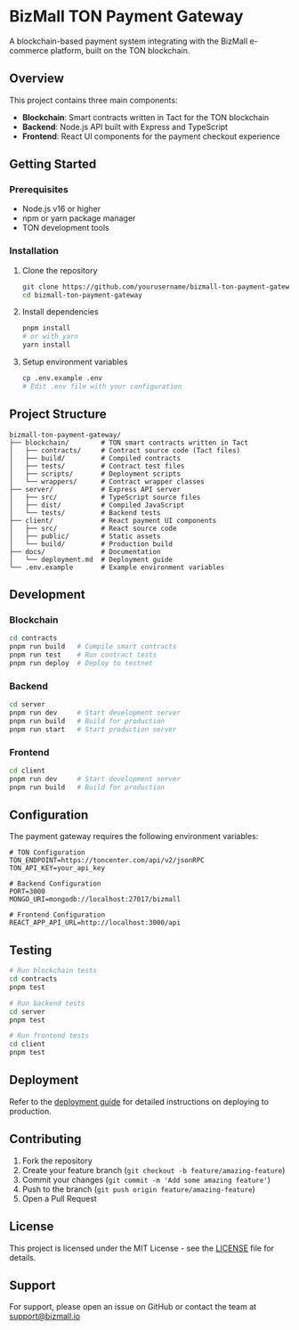 # BizMall TON Payment Gateway

A blockchain-based payment system integrating with the BizMall e-commerce platform, built on the TON blockchain.

## Overview

This project contains three main components:
- **Blockchain**: Smart contracts written in Tact for the TON blockchain
- **Backend**: Node.js API built with Express and TypeScript
- **Frontend**: React UI components for the payment checkout experience

## Getting Started

### Prerequisites
- Node.js v16 or higher
- npm or yarn package manager
- TON development tools

### Installation

1. Clone the repository
    ```bash
    git clone https://github.com/yourusername/bizmall-ton-payment-gateway.git
    cd bizmall-ton-payment-gateway
    ```

2. Install dependencies
    ```bash
    pnpm install
    # or with yarn
    yarn install
    ```

3. Setup environment variables
    ```bash
    cp .env.example .env
    # Edit .env file with your configuration
    ```

## Project Structure

```
bizmall-ton-payment-gateway/
├── blockchain/        # TON smart contracts written in Tact
│   ├── contracts/     # Contract source code (Tact files)
│   ├── build/         # Compiled contracts
│   ├── tests/         # Contract test files
│   ├── scripts/       # Deployment scripts
│   └── wrappers/      # Contract wrapper classes
├── server/            # Express API server
│   ├── src/           # TypeScript source files
│   ├── dist/          # Compiled JavaScript
│   └── tests/         # Backend tests
├── client/            # React payment UI components
│   ├── src/           # React source code
│   ├── public/        # Static assets
│   └── build/         # Production build
├── docs/              # Documentation
│   └── deployment.md  # Deployment guide
└── .env.example       # Example environment variables
```


## Development

### Blockchain

```bash
cd contracts
pnpm run build   # Compile smart contracts
pnpm run test    # Run contract tests
pnpm run deploy  # Deploy to testnet
```

### Backend

```bash
cd server
pnpm run dev     # Start development server
pnpm run build   # Build for production
pnpm run start   # Start production server
```

### Frontend

```bash
cd client
pnpm run dev     # Start development server
pnpm run build   # Build for production
```

## Configuration

The payment gateway requires the following environment variables:

```
# TON Configuration
TON_ENDPOINT=https://toncenter.com/api/v2/jsonRPC
TON_API_KEY=your_api_key

# Backend Configuration
PORT=3000
MONGO_URI=mongodb://localhost:27017/bizmall

# Frontend Configuration
REACT_APP_API_URL=http://localhost:3000/api
```

## Testing

```bash
# Run blockchain tests
cd contracts
pnpm test

# Run backend tests
cd server
pnpm test

# Run frontend tests
cd client
pnpm test
```

## Deployment

Refer to the [deployment guide](./docs/deployment.md) for detailed instructions on deploying to production.

## Contributing

1. Fork the repository
2. Create your feature branch (`git checkout -b feature/amazing-feature`)
3. Commit your changes (`git commit -m 'Add some amazing feature'`)
4. Push to the branch (`git push origin feature/amazing-feature`)
5. Open a Pull Request

## License

This project is licensed under the MIT License - see the [LICENSE](LICENSE) file for details.

## Support

For support, please open an issue on GitHub or contact the team at support@bizmall.io